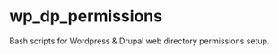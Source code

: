 wp_dp_permissions
=================

Bash scripts for Wordpress &amp; Drupal web directory permissions setup.
